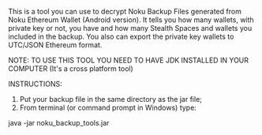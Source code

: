 This is a tool you can use to decrypt Noku Backup Files generated from Noku Ethereum Wallet (Android version). It tells you how many wallets, with private key or not, you have and how many Stealth Spaces and wallets you included in the backup. You also can export the private key wallets to UTC/JSON Ethereum format.

NOTE: TO USE THIS TOOL YOU NEED TO HAVE JDK INSTALLED IN YOUR COMPUTER (It's a cross platform tool)

INSTRUCTIONS:

1) Put your backup file in the same directory as the jar file;
2) From terminal (or command prompt in Windows) type:

java -jar noku_backup_tools.jar
